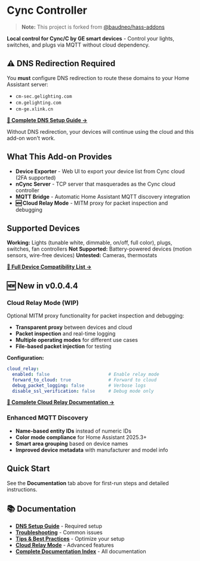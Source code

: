 # Cync Controller

> **Note:** This project is forked from [@baudneo/hass-addons](https://github.com/baudneo/hass-addons)

**Local control for Cync/C by GE smart devices** - Control your lights, switches, and plugs via MQTT without cloud dependency.

## ⚠️ DNS Redirection Required

You **must** configure DNS redirection to route these domains to your Home Assistant server:
- `cm-sec.gelighting.com`
- `cm.gelighting.com`
- `cm-ge.xlink.cn`

**[📖 Complete DNS Setup Guide →](https://github.com/jslamartina/hass-addons/blob/dev/docs/user/dns-setup.md)**

Without DNS redirection, your devices will continue using the cloud and this add-on won't work.

## What This Add-on Provides

- **Device Exporter** - Web UI to export your device list from Cync cloud (2FA supported)
- **nCync Server** - TCP server that masquerades as the Cync cloud controller
- **MQTT Bridge** - Automatic Home Assistant MQTT discovery integration
- **🆕 Cloud Relay Mode** - MITM proxy for packet inspection and debugging

## Supported Devices

**Working:** Lights (tunable white, dimmable, on/off, full color), plugs, switches, fan controllers
**Not Supported:** Battery-powered devices (motion sensors, wire-free devices)
**Untested:** Cameras, thermostats

**[📖 Full Device Compatibility List →](https://github.com/jslamartina/hass-addons/blob/dev/docs/user/known-devices.md)**

## 🆕 New in v0.0.4.4

### Cloud Relay Mode (WIP)
Optional MITM proxy functionality for packet inspection and debugging:
- **Transparent proxy** between devices and cloud
- **Packet inspection** and real-time logging
- **Multiple operating modes** for different use cases
- **File-based packet injection** for testing

**Configuration:**
```yaml
cloud_relay:
  enabled: false                      # Enable relay mode
  forward_to_cloud: true              # Forward to cloud
  debug_packet_logging: false         # Verbose logs
  disable_ssl_verification: false     # Debug mode only
```

**[📖 Complete Cloud Relay Documentation →](https://github.com/jslamartina/hass-addons/blob/dev/docs/user/cloud-relay.md)**

### Enhanced MQTT Discovery
- **Name-based entity IDs** instead of numeric IDs
- **Color mode compliance** for Home Assistant 2025.3+
- **Smart area grouping** based on device names
- **Improved device metadata** with manufacturer and model info

## Quick Start

See the **Documentation** tab above for first-run steps and detailed instructions.

## 📚 Documentation

- **[DNS Setup Guide](https://github.com/jslamartina/hass-addons/blob/dev/docs/user/dns-setup.md)** - Required setup
- **[Troubleshooting](https://github.com/jslamartina/hass-addons/blob/dev/docs/user/troubleshooting.md)** - Common issues
- **[Tips & Best Practices](https://github.com/jslamartina/hass-addons/blob/dev/docs/user/tips.md)** - Optimize your setup
- **[Cloud Relay Mode](https://github.com/jslamartina/hass-addons/blob/dev/docs/user/cloud-relay.md)** - Advanced features
- **[Complete Documentation Index](https://github.com/jslamartina/hass-addons/blob/dev/docs/README.md)** - All documentation